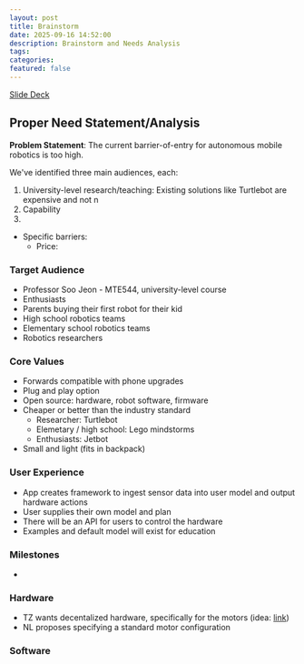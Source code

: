 ```yaml
---
layout: post
title: Brainstorm
date: 2025-09-16 14:52:00
description: Brainstorm and Needs Analysis
tags:
categories: 
featured: false
---
```


[Slide Deck](https://docs.google.com/presentation/d/1MK3NAMNFReJD505L2IjzjQk_6Pu7HSdOc4ahH0z3O6U/edit?usp=sharing)

## Proper Need Statement/Analysis
**Problem Statement**: The current barrier-of-entry for autonomous mobile robotics is too high.

We've identified three main audiences, each:
  1. University-level research/teaching: Existing solutions like Turtlebot are expensive and not n
  2. Capability
  3. 
- Specific barriers:
  - Price: 


### Target Audience
* Professor Soo Jeon - MTE544, university-level course
* Enthusiasts
* Parents buying their first robot for their kid
* High school robotics teams
* Elementary school robotics teams
* Robotics researchers


### Core Values 
* Forwards compatible with phone upgrades
* Plug and play option
* Open source: hardware, robot software, firmware
* Cheaper or better than the industry standard
  * Researcher: Turtlebot
  * Elemetary / high school: Lego mindstorms
  * Enthusiasts: Jetbot
* Small and light (fits in backpack)

### User Experience
* App creates framework to ingest sensor data into user model and output hardware actions
* User supplies their own model and plan
* There will be an API for users to control the hardware
* Examples and default model will exist for education

### Milestones
* 


### Hardware
* TZ wants decentalized hardware, specifically for the motors (idea: [link](https://cadenkraft.com/ironless-cycloidal-planetary-actuator/))
* NL proposes specifying a standard motor configuration 


### Software